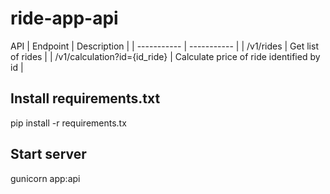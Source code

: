 # ride-app-api
API
| Endpoint | Description |
| ----------- | ----------- |
| /v1/rides | Get list of rides |
| /v1/calculation?id={id_ride} | Calculate price of ride identified by id | 

## Install requirements.txt
pip install -r requirements.tx

## Start server
gunicorn app:api